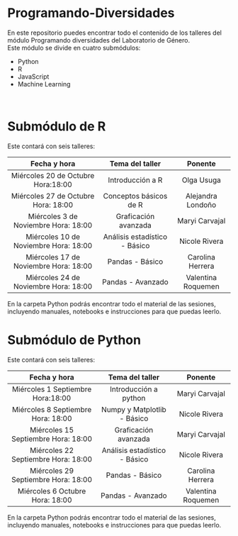 # Programando-Diversidades
En este repositorio puedes encontrar todo el contenido de los talleres del módulo Programando diversidades del Laboratorio de Género. <br>
Este módulo se divide en cuatro submódulos: <br>
* Python
* R
* JavaScript
* Machine Learning <br>
<br>

# Submódulo de R
Este contará con seis talleres: <br>

|              Fecha y hora             |        Tema del taller        |       Ponente      |
|:-------------------------------------:|:-----------------------------:|:------------------:|
|   Miércoles 20 de Octubre Hora:18:00  |        Introducción a R       |     Olga Usuga     |
|   Miércoles 27 de Octubre Hora: 18:00 |     Conceptos básicos de R    | Alejandra Londoño  |
|  Miércoles 3 de Noviembre Hora: 18:00 |      Graficación avanzada     |   Maryi Carvajal   |
| Miércoles 10 de Noviembre Hora: 18:00  | Análisis estadístico - Básico |    Nicole Rivera   |
|  Miércoles 17 de Noviembre Hora: 18:00 |        Pandas - Básico        |  Carolina Herrera  |
|    Miércoles 24 de Noviembre Hora: 18:00   |       Pandas - Avanzado       | Valentina Roquemen |

En la carpeta Python podrás encontrar todo el material de las sesiones, incluyendo manuales, notebooks e instrucciones para que puedas leerlo.



# Submódulo de Python 
Este contará con seis talleres: <br>

|              Fecha y hora             |        Tema del taller        |       Ponente      |
|:-------------------------------------:|:-----------------------------:|:------------------:|
|   Miércoles 1 Septiembre Hora:18:00   |     Introducción a python     |   Maryi Carvajal   |
|   Miércoles 8 Septiembre Hora: 18:00  |  Numpy y Matplotlib - Básico  |    Nicole Rivera   |
|  Miércoles 15 Septiembre  Hora: 18:00 |      Graficación avanzada     |   Maryi Carvajal   |
| Miércoles 22 Septiembre  Hora: 18:00  | Análisis estadístico - Básico |    Nicole Rivera   |
|  Miércoles 29 Septiembre  Hora: 18:00 |        Pandas - Básico        |  Carolina Herrera  |
|    Miércoles 6 Octubre  Hora: 18:00   |       Pandas - Avanzado       | Valentina Roquemen |

En la carpeta Python podrás encontrar todo el material de las sesiones, incluyendo manuales, notebooks e instrucciones para que puedas leerlo.
